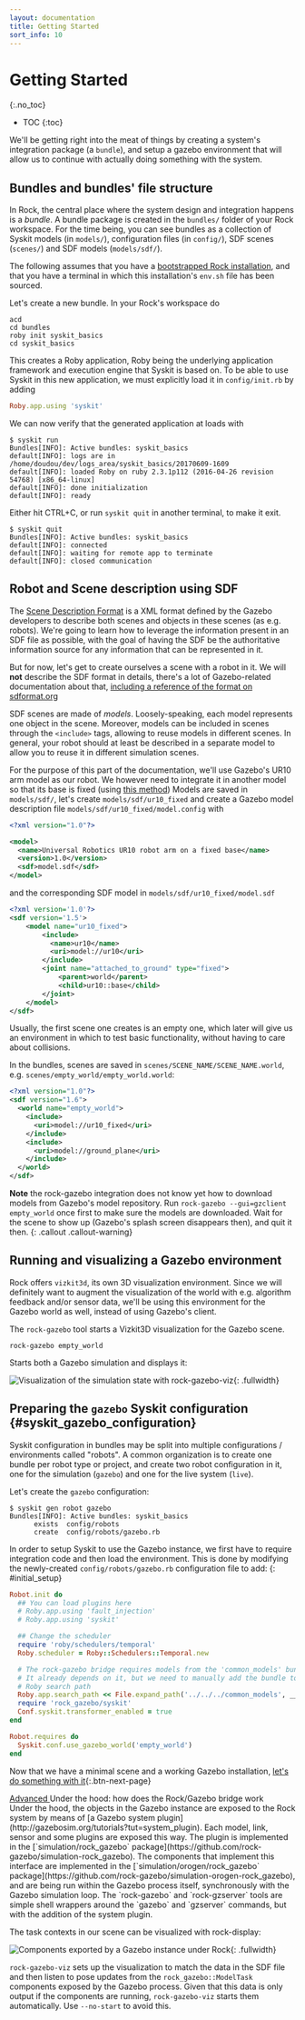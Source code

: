 ```yaml
---
layout: documentation
title: Getting Started
sort_info: 10
---
```


# Getting Started
{:.no_toc}

- TOC
{:toc}

We'll be getting right into the meat of things by creating a system's
integration package (a `bundle`), and setup a gazebo environment that will
allow us to continue with actually doing something with the system.

## Bundles and bundles' file structure

In Rock, the central place where the system design and integration happens is a
_bundle_. A bundle package is created in the `bundles/` folder of your Rock
workspace. For the time being, you can see bundles as a collection of
Syskit models (in `models/`), configuration files (in `config/`), SDF scenes
(`scenes/`) and SDF models (`models/sdf/`).

The following assumes that you have a [bootstrapped Rock
installation](installation.html), and that you have a terminal in which this
installation's `env.sh` file has been sourced.

Let's create a new bundle. In your Rock's workspace do

~~~
acd
cd bundles
roby init syskit_basics
cd syskit_basics
~~~

This creates a Roby application, Roby being the underlying application framework
and execution engine that Syskit is based on. To be able to use Syskit in this new
application, we must explicitly load it in `config/init.rb` by adding

~~~ruby
Roby.app.using 'syskit'
~~~

We can now verify that the generated application at loads with

~~~
$ syskit run
Bundles[INFO]: Active bundles: syskit_basics
default[INFO]: logs are in /home/doudou/dev/logs_area/syskit_basics/20170609-1609
default[INFO]: loaded Roby on ruby 2.3.1p112 (2016-04-26 revision 54768) [x86_64-linux]
default[INFO]: done initialization
default[INFO]: ready
~~~

Either hit CTRL+C, or run `syskit quit` in another terminal, to make it exit.

~~~
$ syskit quit
Bundles[INFO]: Active bundles: syskit_basics
default[INFO]: connected
default[INFO]: waiting for remote app to terminate
default[INFO]: closed communication
~~~

## Robot and Scene description using SDF

The [Scene Description Format](http://sdformat.org) is a XML format defined by the
Gazebo developers to describe both scenes and objects in these scenes (as e.g.
robots). We're going to learn how to leverage the information present in an SDF
file as possible, with the goal of having the SDF be the authoritative
information source for any information that can be represented in it.

But for now, let's get to create ourselves a scene with a robot in it. We
will **not** describe the SDF format in details, there's a lot of
Gazebo-related documentation about that, [including a reference of the format
on sdformat.org](http://sdformat.org/spec)

SDF scenes are made of _models_. Loosely-speaking, each model represents one
object in the scene. Moreover, models can be included in scenes through the
`<include>` tags, allowing to reuse models in different scenes. In general,
your robot should at least be described in a separate model to allow you to
reuse it in different simulation scenes.

For the purpose of this part of the documentation, we'll use Gazebo's UR10 arm
model as our robot. We however need to integrate it in another model so that
its base is fixed (using [this
method](http://answers.gazebosim.org/question/5065/how-to-attach-arm-to-a-static-base-using-sdf/)) Models are saved in `models/sdf/`, let's create
`models/sdf/ur10_fixed` and create a Gazebo model description file `models/sdf/ur10_fixed/model.config` with

~~~xml
<?xml version="1.0"?>

<model>
  <name>Universal Robotics UR10 robot arm on a fixed base</name>
  <version>1.0</version>
  <sdf>model.sdf</sdf>
</model>
~~~

and the corresponding SDF model in `models/sdf/ur10_fixed/model.sdf`

~~~xml
<?xml version='1.0'?>
<sdf version='1.5'>
    <model name="ur10_fixed">
        <include>
          <name>ur10</name>
          <uri>model://ur10</uri>
        </include>
        <joint name="attached_to_ground" type="fixed">
            <parent>world</parent>
            <child>ur10::base</child>
        </joint>
    </model>
</sdf>
~~~

Usually, the first scene one creates is an empty one, which later will give us
an environment in which to test basic functionality, without having to care
about collisions.

In the bundles, scenes are saved in `scenes/SCENE_NAME/SCENE_NAME.world`, e.g.
`scenes/empty_world/empty_world.world`:

~~~xml
<?xml version="1.0"?>
<sdf version="1.6">
  <world name="empty_world">
    <include>
      <uri>model://ur10_fixed</uri>
    </include>
    <include>
      <uri>model://ground_plane</uri>
    </include>
  </world>
</sdf>
~~~

**Note** the rock-gazebo integration does not know yet how to download models
from Gazebo's model repository. Run `rock-gazebo --gui=gzclient empty_world` once first to
make sure the models are downloaded. Wait for the scene to show up (Gazebo's
splash screen disappears then), and quit it then.
{: .callout .callout-warning}

## Running and visualizing a Gazebo environment

Rock offers `vizkit3d`, its own 3D visualization environment. Since we will
definitely want to augment the visualization of the world with e.g. algorithm
feedback and/or sensor data, we'll be using this environment for the Gazebo
world as well, instead of using Gazebo's client.

The `rock-gazebo` tool starts a Vizkit3D visualization for the Gazebo scene.

~~~
rock-gazebo empty_world
~~~

Starts both a Gazebo simulation and displays it:

![Visualization of the simulation state with rock-gazebo-viz](media/initial_rock_gazebo_viz.jpg){: .fullwidth}

## Preparing the `gazebo` Syskit configuration {#syskit_gazebo_configuration}

Syskit configuration in bundles may be split into multiple configurations /
environments called "robots". A common organization is to create one bundle
per robot type or project, and create two robot configuration in it, one for
the simulation (`gazebo`) and one for the live system (`live`).

Let's create the `gazebo` configuration:

~~~
$ syskit gen robot gazebo
Bundles[INFO]: Active bundles: syskit_basics
      exists  config/robots
      create  config/robots/gazebo.rb
~~~

In order to setup Syskit to use the Gazebo instance, we first have to require
integration code and then load the environment. This is done by modifying the
newly-created `config/robots/gazebo.rb` configuration file to add:
{: #initial_setup}

~~~ruby
Robot.init do
  ## You can load plugins here
  # Roby.app.using 'fault_injection'
  # Roby.app.using 'syskit'

  ## Change the scheduler
  require 'roby/schedulers/temporal'
  Roby.scheduler = Roby::Schedulers::Temporal.new

  # The rock-gazebo bridge requires models from the 'common_models' bundle.
  # It already depends on it, but we need to manually add the bundle to the
  # Roby search path
  Roby.app.search_path << File.expand_path('../../../common_models', __dir__)
  require 'rock_gazebo/syskit'
  Conf.syskit.transformer_enabled = true
end

Robot.requires do
  Syskit.conf.use_gazebo_world('empty_world')
end
~~~

Now that we have a minimal scene and a working Gazebo installation, [let's do
something with it](composition.html){:.btn-next-page}

<div class="panel panel-warning" markdown="1">
<div class="panel-heading" markdown="1">

<a class="btn btn-warning" role="button" data-toggle="collapse" href="#under_the_hood" aria-expanded="false" aria-controls="under_the_hood">
  Advanced
</a><span class="advanced_description">Under the hood: how does the Rock/Gazebo bridge work</span>
</div>
<div class="collapse panel-body" markdown="1" id="under_the_hood">
Under the hood, the objects in the Gazebo instance are exposed to the Rock
system by means of [a Gazebo system
plugin](http://gazebosim.org/tutorials?tut=system_plugin). Each model, link,
sensor and some plugins are exposed this way. The plugin is implemented in the
[`simulation/rock_gazebo` package](https://github.com/rock-gazebo/simulation-rock_gazebo). The components
that implement this interface are implemented in the
[`simulation/orogen/rock_gazebo` package](https://github.com/rock-gazebo/simulation-orogen-rock_gazebo),
and are being run within the Gazebo process itself, synchronously with the
Gazebo simulation loop. The `rock-gazebo` and `rock-gzserver` tools are simple
shell wrappers around the `gazebo` and `gzserver` commands, but with the
addition of the system plugin.

The task contexts in our scene can be visualized with rock-display:

![Components exported by a Gazebo instance under Rock](media/rock_gazebo_task_contexts.jpg){: .fullwidth}

`rock-gazebo-viz` sets up the visualization to match the data in the SDF file and
then listen to pose updates from the `rock_gazebo::ModelTask` components exposed by the
Gazebo process. Given that this data is only output if the components are running,
`rock-gazebo-viz` starts them automatically. Use `--no-start` to avoid this.
</div>
</div>

